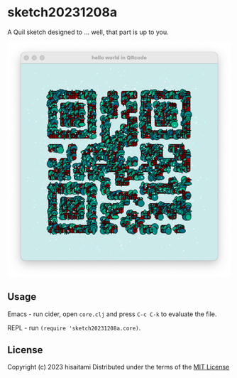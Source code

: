 # sketch20231208a

A Quil sketch designed to ... well, that part is up to you.

![](https://github.com/hisaitami/quil-sketches/blob/master/sketch20231208a/screen.png)

## Usage

Emacs - run cider, open `core.clj` and press `C-c C-k` to evaluate the file.

REPL - run `(require 'sketch20231208a.core)`.

## License

Copyright (c) 2023 hisaitami
Distributed under the terms of the [MIT License](LICENSE)


